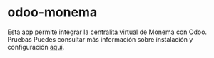 # odoo-monema
Esta app permite integrar la [centralita virtual](https://www.monema.es/centralita-virtual/) de Monema con Odoo.<br>
Pruebas
Puedes consultar más información sobre instalación y configuración [aquí](https://www.monema.es:/knowledge-base/como-configurar-odoo-con-fonema/).

